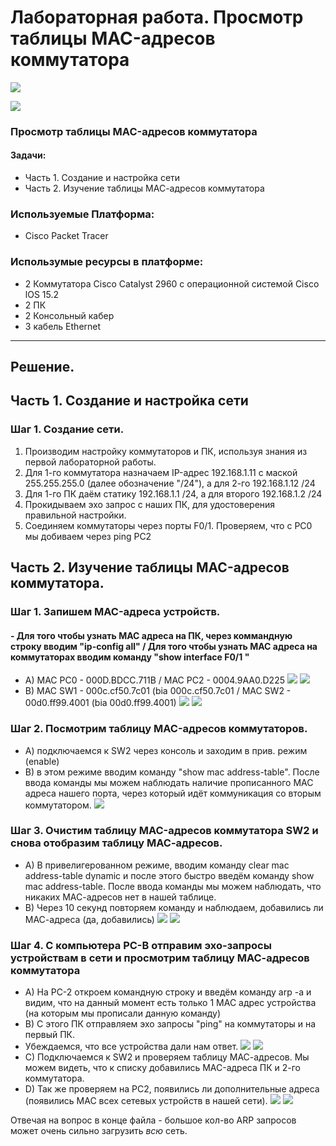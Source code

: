 # Лабораторная работа. Просмотр таблицы MAC-адресов коммутатора
![](https://github.com/Despirant/Desp_Labs/blob/main/pics/Labs2Top.png)

![](https://github.com/Despirant/Desp_Labs/blob/main/pics/Labs2Tablet.PNG)

### Просмотр таблицы MAC-адресов коммутатора
 #### Задачи:
 - Часть 1. Создание и настройка сети
 - Часть 2. Изучение таблицы МАС-адресов коммутатора

 ### Используемые Платформа:
  - Cisco Packet Tracer
 ### Использумые ресурсы в платформе:
  - 2 Коммутатора Cisco Catalyst 2960 с операционной системой Cisco lOS 15.2
  - 2 ПК 
  - 2 Консольный кабер
  - 3 кабель Ethernet
  
  ---
  
  ## Решение. 
  ## Часть 1. Создание и настройка сети
  ### Шаг 1. Создание сети.
  1. Производим настройку коммутаторов и ПК, используя знания из первой лабораторной работы.
  2. Для 1-го коммутатора назначаем IP-адрес 192.168.1.11 с маской 255.255.255.0 (далее обозначение "/24"), а для 2-го 192.168.1.12 /24
  3. Для 1-го ПК даём статику 192.168.1.1 /24, а для второго 192.168.1.2 /24
  4. Прокидываем эхо запрос с наших ПК, для удостоверения правильной настройки. 
  5. Соединяем коммутаторы через порты F0/1. Проверяем, что с PC0 мы добиваем через ping PC2
  
  
  ## Часть 2. Изучение таблицы MAC-адресов коммутатора. 
  ### Шаг 1. Запишем MAC-адреса устройств.
  #### - Для того чтобы узнать MAC адреса на ПК, через коммандную строку вводим "ip-config all" / Для того чтобы узнать MAC адреса на коммутаторах вводим команду "show interface F0/1 "
  - A) MAC PC0 - 000D.BDCC.711B / MAC PC2 - 0004.9AA0.D225
![](https://github.com/Despirant/Desp_Labs/tree/main/pics/Labs2PC0.png)
![](https://github.com/Despirant/Desp_Labs/tree/main/pics/Labs2PC2.png)
  - B) MAC SW1 - 000c.cf50.7c01 (bia 000c.cf50.7c01 / MAC SW2 - 00d0.ff99.4001 (bia 00d0.ff99.4001)
![](https://github.com/Despirant/Desp_Labs/blob/main/pics/Labs2SW0Mac.png)
![](https://github.com/Despirant/Desp_Labs/blob/main/pics/Labs2SW1Mac.png) 
  ### Шаг 2. Посмотрим таблицу MAC-адресов коммутаторов. 
  - А) подключаемся к SW2 через консоль и заходим в прив. режим (enable)
  - B) в этом режиме вводим команду "show mac address-table". После ввода команды мы можем наблюдать наличие прописанного MAC адреса нашего порта, через который идёт коммуникация со вторым коммутатором. 
![](https://github.com/Despirant/Desp_Labs/blob/main/pics/Labs2SW2MacConnect.png)
  ### Шаг 3. Очистим таблицу MAC-адресов коммутатора SW2 и снова отобразим таблицу МАС-адресов. 
  - А) В привелигерованном режиме, вводим команду clear mac address-table dynamic и после этого быстро введём команду show mac address-table.
  После ввода команды мы можем наблюдать, что никаких МАС-адресов нет в нашей таблице. 
  - B) Через 10 секунд повторяем команду и наблюдаем, добавились ли МАС-адреса (да, добавились) 
![](https://github.com/Despirant/Desp_Labs/blob/main/pics/Labs2SW2MacClear.png)
![](https://github.com/Despirant/Desp_Labs/blob/main/pics/Labs2SW2MacReConnect.png)
  ### Шаг 4. С компьютера PC-B отправим эхо-запросы устройствам в сети и просмотрим таблицу МАС-адресов коммутатора
  - А) На PC-2 откроем командную строку и введём команду arp -a и видим, что на данный момент есть только 1 MAC адрес устройства (на которым мы прописали данную команду)
  - B) С этого ПК отправляем эхо запросы "ping" на коммутаторы и на первый ПК. 
  - Убеждаемся, что все устройства дали нам ответ. 
![](https://github.com/Despirant/Desp_Labs/blob/main/pics/Labs2PC2Ping1-2.png)
![](https://github.com/Despirant/Desp_Labs/blob/main/pics/Labs2PC2Ping11-12.png)
  - С) Подключаемся к SW2 и проверяем таблицу МАС-адресов. Мы можем видеть, что к списку добавились MAC-адреса ПК и 2-го коммутатора.
  - D) Так же проверяем на PC2, появились ли дополнительные адреса (появились МАС всех сетевых устройств в нашей сети). 
![](https://github.com/Despirant/Desp_Labs/blob/main/pics/Labs2PC2MacComplete.png)
![](https://github.com/Despirant/Desp_Labs/blob/main/pics/Labs2SW2MacComplete.png)
 
 Отвечая на вопрос в конце файла - большое кол-во ARP запросов может очень сильно загрузить _всю_ сеть.
   
 
 
 


   
  
